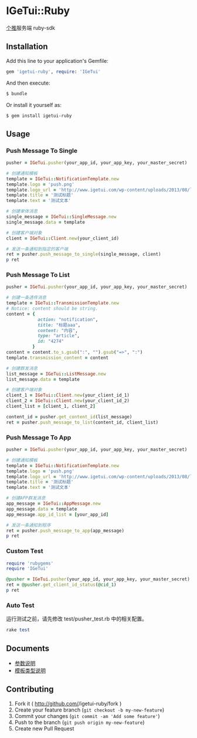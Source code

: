 # IGeTui::Ruby

[个推](http://www.igetui.com/)服务端 ruby-sdk

## Installation

Add this line to your application's Gemfile:

```ruby
gem 'igetui-ruby', require: 'IGeTui'
```

And then execute:

```bash
$ bundle
```

Or install it yourself as:

```bash
$ gem install igetui-ruby
```

## Usage

### Push Message To Single

```ruby
pusher = IGeTui.pusher(your_app_id, your_app_key, your_master_secret)

# 创建通知模板
template = IGeTui::NotificationTemplate.new
template.logo = 'push.png'
template.logo_url = 'http://www.igetui.com/wp-content/uploads/2013/08/logo_getui1.png'
template.title = '测试标题'
template.text = '测试文本'

# 创建单体消息
single_message = IGeTui::SingleMessage.new
single_message.data = template

# 创建客户端对象
client = IGeTui::Client.new(your_client_id)

# 发送一条通知到指定的客户端
ret = pusher.push_message_to_single(single_message, client)
p ret
```

### Push Message To List

```ruby
pusher = IGeTui.pusher(your_app_id, your_app_key, your_master_secret)

# 创建一条透传消息
template = IGeTui::TransmissionTemplate.new
# Notice: content should be string.
content = {
            action: "notification",
            title: "标题aaa",
            content: "内容",
            type: "article",
            id: "4274"
          }
content = content.to_s.gsub(":", "").gsub("=>", ":")
template.transmission_content = content

# 创建群发消息
list_message = IGeTui::ListMessage.new
list_message.data = template

# 创建客户端对象
client_1 = IGeTui::Client.new(your_client_id_1)
client_2 = IGeTui::Client.new(your_client_id_2)
client_list = [client_1, client_2]

content_id = pusher.get_content_id(list_message)
ret = pusher.push_message_to_list(content_id, client_list)
```

### Push Message To App

```ruby
pusher = IGeTui.pusher(your_app_id, your_app_key, your_master_secret)

# 创建通知模板
template = IGeTui::NotificationTemplate.new
template.logo = 'push.png'
template.logo_url = 'http://www.igetui.com/wp-content/uploads/2013/08/logo_getui1.png'
template.title = '测试标题'
template.text = '测试文本'

# 创建APP群发消息
app_message = IGeTui::AppMessage.new
app_message.data = template
app_message.app_id_list = [your_app_id]

# 发送一条通知到程序
ret = pusher.push_message_to_app(app_message)
p ret
```

### Custom Test

```ruby
require 'rubygems'
require 'IGeTui'

@pusher = IGeTui.pusher(your_app_id, your_app_key, your_master_secret)
ret = @pusher.get_client_id_status(@cid_1)
p ret
```

### Auto Test

运行测试之前，请先修改 test/pusher_test.rb 中的相关配置。

```ruby
rake test
```

## Documents

* [参数说明](https://github.com/wjp2013/igetui-ruby/wiki/%E5%8F%82%E6%95%B0%E8%AF%B4%E6%98%8E)
* [模板类型说明](https://github.com/wjp2013/igetui-ruby/wiki/%E6%A8%A1%E6%9D%BF%E7%B1%BB%E5%9E%8B%E8%AF%B4%E6%98%8E)

## Contributing

1. Fork it ( http://github.com/<my-github-username>/igetui-ruby/fork )
2. Create your feature branch (`git checkout -b my-new-feature`)
3. Commit your changes (`git commit -am 'Add some feature'`)
4. Push to the branch (`git push origin my-new-feature`)
5. Create new Pull Request

